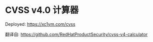 # CVSS v4.0 计算器

Deployed: <https://xc1ym.com/cvss>

翻译自: <https://github.com/RedHatProductSecurity/cvss-v4-calculator>